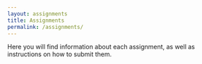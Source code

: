 ```yaml
---
layout: assignments
title: Assignments
permalink: /assignments/
---
```

Here you will find information about each assignment, as well as instructions on how to submit them.
